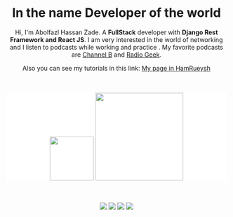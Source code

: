 <h1 align="center">In the name Developer of the world</h1>
<div align='center'>
    Hi, I'm Abolfazl Hassan Zade. A <b>FullStack</b> developer with <b>Django Rest
    Framework and React JS</b>. I am very interested in the world of networking and
  I listen to podcasts while working and practice . My favorite podcasts are
    <a href="https://channelbpodcast.com/">Channel B</a> and <a href="https://jadi.net/">Radio Geek</a>.

  Also you can see my tutorials in this link:
  [My page in HamRueysh](https://hamruyesh.com/teachers/abolfazl-hassanzade/)
    
</div>
<br/><br/>
<div align="center"  style="background-color: white;">
  <img src="https://upload.wikimedia.org/wikipedia/commons/a/a7/React-icon.svg" alt="" width="100px"  max-width="200px" />
  <img src="https://s27.picofile.com/file/8460974234/2041344.png" alt="" width="200px" max-width="300" />
</div>

<br>
<br>
<div align="center">
    
![](http://github-profile-summary-cards.vercel.app/api/cards/most-commit-language?username=hasssan-hasssan&theme=default&exclude={})
![](http://github-profile-summary-cards.vercel.app/api/cards/repos-per-language?username=hasssan-hasssan&theme=default&exclude={})
![](http://github-profile-summary-cards.vercel.app/api/cards/productive-time?username=hasssan-hasssan&theme=default&utcOffset=3.30)
![](http://github-profile-summary-cards.vercel.app/api/cards/stats?username=hasssan-hasssan&theme=default)
</div>


